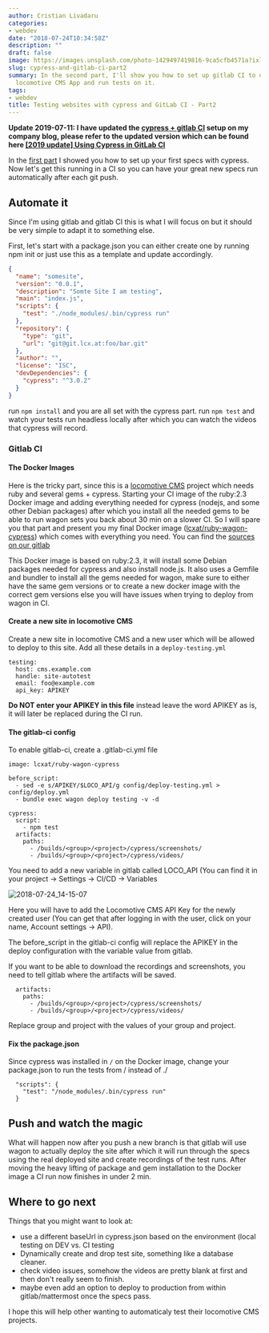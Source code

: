 ```yaml
---
author: Cristian Livadaru
categories:
- webdev
date: "2018-07-24T10:34:58Z"
description: ""
draft: false
image: https://images.unsplash.com/photo-1429497419816-9ca5cfb4571a?ixlib=rb-0.3.5&q=80&fm=jpg&crop=entropy&cs=tinysrgb&w=1080&fit=max&ixid=eyJhcHBfaWQiOjExNzczfQ&s=cce7231fc568594a3fc6b7f21fbc7b03
slug: cypress-and-gitlab-ci-part2
summary: In the second part, I'll show you how to set up gitlab CI to deploy your
  locomotive CMS App and run tests on it.
tags:
- webdev
title: Testing websites with cypress and GitLab CI - Part2
---
```



**Update 2019-07-11: I have updated the [cypress + gitlab CI](https://lcx.wien/blog/cypress-gitlab-ci/) setup on my company blog, please refer to the updated version which can be found here [[2019 update] Using Cypress in GitLab CI](https://lcx.wien/blog/cypress-gitlab-ci/)**

In the [first part](__GHOST_URL__/testing-websites-with-cypress-and-gitlab-ci/) I showed you how to set up your first specs with cypress. 
Now let's get this running in a CI so you can have your great new specs run automatically after each git push. 

## Automate it
Since I'm using gitlab and gitlab CI this is what I will focus on but it should be very simple to adapt it to something else. 

First, let's start with a package.json you can either create one by running npm init or just use this as a template and update accordingly. 

```json
{
  "name": "somesite",
  "version": "0.0.1",
  "description": "Somte Site I am testing",
  "main": "index.js",
  "scripts": {
    "test": "./node_modules/.bin/cypress run"
  },
  "repository": {
    "type": "git",
    "url": "git@git.lcx.at:foo/bar.git"
  },
  "author": "",
  "license": "ISC",
  "devDependencies": {
    "cypress": "^3.0.2"
  }
}
```

run `npm install` and you are all set with the cypress part. 
run `npm test` and watch your tests run headless locally after which you can watch the videos that cypress will record.

### Gitlab CI

#### The Docker Images 
Here is the tricky part, since this is a [locomotive CMS](https://www.locomotivecms.com/) project which needs ruby and several gems + cypress.
Starting your CI image of the ruby:2.3 Docker image and adding everything needed for cypress (nodejs, and some other Debian packages) after which you install all the needed gems to be able to run wagon sets you back about 30 min on a slower CI.
So I will spare you that part and present you my final Docker image ([lcxat/ruby-wagon-cypress](https://hub.docker.com/r/lcxat/ruby-wagon-cypress/)) which comes with everything you need. 
You can find the [sources on our gitlab](https://git.lcx.at/lcx_at/ruby-wagon-cypress)

This Docker image is based on ruby:2.3, it will install some Debian packages needed for cypress and also install node.js.
It also uses a Gemfile and bundler to install all the gems needed for wagon, make sure to either have the same gem versions or to create a new docker image with the correct gem versions else you will have issues when trying to deploy from wagon in CI.

#### Create a new site in locomotive CMS
Create a new site in locomotive CMS and a new user which will be allowed to deploy to this site. 
Add all these details in a `deploy-testing.yml`


```
testing:
  host: cms.example.com
  handle: site-autotest
  email: foo@example.com
  api_key: APIKEY
```

**Do NOT enter your APIKEY in this file** instead leave the word APIKEY as is, it will later be replaced during the CI run.

#### The gitlab-ci config

To enable gitlab-ci, create a .gitlab-ci.yml file

```
image: lcxat/ruby-wagon-cypress

before_script:
  - sed -e s/APIKEY/$LOCO_API/g config/deploy-testing.yml > config/deploy.yml
  - bundle exec wagon deploy testing -v -d

cypress:
  script:
    - npm test
  artifacts:
    paths:
      - /builds/<group>/<project>/cypress/screenshots/
      - /builds/<group>/<project>/cypress/videos/
```

You need to add a new variable in gitlab called LOCO_API (You can find it in your project -> Settings -> CI/CD -> Variables 

![2018-07-24_14-15-07](__GHOST_URL__/content/images/2018/07/2018-07-24_14-15-07.png)

Here you will have to add the Locomotive CMS API Key for the newly created user (You can get that after logging in with the user, click on your name, Account settings -> API).

The before_script in the gitlab-ci config will replace the APIKEY in the deploy configuration with the variable value from gitlab. 

If you want to be able to download the recordings and screenshots, you need to tell gitlab where the artifacts will be saved. 

```
  artifacts:
    paths:
      - /builds/<group>/<project>/cypress/screenshots/
      - /builds/<group>/<project>/cypress/videos/
```

Replace group and project with the values of your group and project.

#### Fix the package.json

Since cypress was installed in `/` on the Docker image, change your package.json to run the tests from / instead of ./

```
  "scripts": {
    "test": "/node_modules/.bin/cypress run"
  }
```

## Push and watch the magic

What will happen now after you push a new branch is that gitlab will use wagon to actually deploy the site after which it will run through the specs using the real deployed site and create recordings of the test runs.
After moving the heavy lifting of package and gem installation to the Docker image a CI run now finishes in under 2 min. 

## Where to go next

Things that you might want to look at: 

* use a different baseUrl in cypress.json based on the environment (local testing on DEV vs. CI testing
* Dynamically create and drop test site, something like a database cleaner.
* check video issues, somehow the videos are pretty blank at first and then don't really seem to finish. 
* maybe even add an option to deploy to production from within gitlab/mattermost once the specs pass.

I hope this will help other wanting to automaticaly test their locomotive CMS projects.

